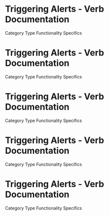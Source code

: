  
# Triggering Alerts - Verb Documentation
 
Category                  Type                      Functionality             Specifics                
 
# Triggering Alerts - Verb Documentation
 
Category                  Type                      Functionality             Specifics                
 
# Triggering Alerts - Verb Documentation
 
Category                  Type                      Functionality             Specifics                
 
# Triggering Alerts - Verb Documentation
 
Category                  Type                      Functionality             Specifics                
 
# Triggering Alerts - Verb Documentation
 
Category                  Type                      Functionality             Specifics                
